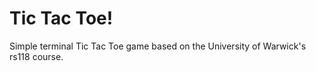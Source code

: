 # Tic Tac Toe!

Simple terminal Tic Tac Toe game based on the University of Warwick's rs118 course.
